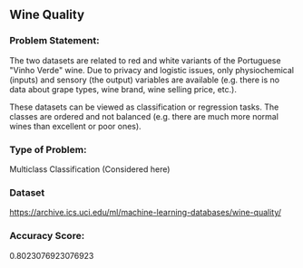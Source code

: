 ## Wine Quality 

### Problem Statement:
The two datasets are related to red and white variants of the Portuguese "Vinho Verde" wine. Due to privacy and logistic issues, only physiochemical (inputs) and sensory (the output) variables are available (e.g. there is no data about grape types, wine brand, wine selling price, etc.).

These datasets can be viewed as classification or regression tasks. The classes are ordered and not balanced (e.g. there are much more normal wines than excellent or poor ones).

### Type of Problem:
Multiclass Classification (Considered here)

### Dataset
<https://archive.ics.uci.edu/ml/machine-learning-databases/wine-quality/>

### Accuracy Score:
0.8023076923076923
